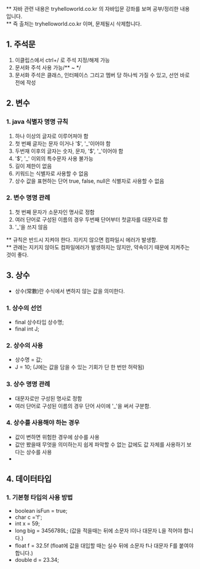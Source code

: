 ** 자바 관련 내용은 tryhelloworld.co.kr 의 자바입문 강좌를 보며 공부/정리한 내용입니다. </br>
** 즉 출처는  tryhelloworld.co.kr 이며, 문제될시 삭제합니다.

## 1. 주석문 ##

1. 이클립스에서 ctrl+/ 로 주석 지정/해제 가능
2. 문서화 주석 사용 가능/** ~ */ 
3. 문서화 주석은 클래스, 인터페이스 그리고 멤버 당 하나씩 가질 수 있고, 선언 바로 전에 작성

## 2. 변수 ##

### 1. java 식별자 명명 규칙 ###
1. 하나 이상의 글자로 이루어져야 함
2. 첫 번째 글자는 문자 이거나 '$', '_'이어야 함
3. 두번재 이후의 글자는 숫자, 문자, '$', '_'이어야 함
4. '$', '_' 이외의 특수문자 사용 불가능
5. 길이 제한이 없음
6. 키워드는 식별자로 사용할 수 없음
7. 상수 값을 표현하는 단어 true, false, null은 식별자로 사용할 수 없음

### 2. 변수 명명 관례 ###
1. 첫 번째 문자가 소문자인 명사로 정함
2. 여러 단어로 구성된 이름의 경우 두번째 단어부터 첫글자를 대문자로 함
3. '_'을 쓰지 않음

** 규칙은 반드시 지켜야 한다. 지키지 않으면 컴파일시 에러가 발생함.</br>
** 관례는 지키지 않아도 컴파일에러가 발생하지는 않지만, 약속이기 때문에 지켜주는것이 좋다.</br>


## 3. 상수 ##
- 상수(常數)란 수식에서 변하지 않는 값을 의미한다.

### 1. 상수의 선언 ###
- final 상수타입 상수명;
- final int J;

### 2. 상수의 사용 ###
- 상수명 = 값;
- J = 10; (J에는 값을 담을 수 있는 기회가 단 한 번만 허락됨)

### 3. 상수 명명 관례 ###
- 대문자로만 구성된 명사로 정함
- 여러 단어로 구성된 이름의 경우 단어 사이에 '_'을 써서 구분함.

### 4. 상수를 사용해야 하는 경우 ###
- 값이 변하면 위험한 경우에 상수를 사용
- 값만 봤을때 무엇을 의미하는지 쉽게 파악할 수 없는 값에도 값 자체를 사용하기 보다는 상수를 사용
- 

## 4. 데이터타입 ##

### 1. 기본형 타입의 사용 방법 ###
- boolean isFun = true;
- char c ='f';
- int x = 59;
- long big = 3456789L; (값을 적을때는 뒤에 소문자 l이나 대문자 L을 적어야 합니다.)
- float f = 32.5f (float에 값을 대입할 때는 실수 뒤에 소문자 f나 대문자 F를 붙여야 합니다.)
- double d = 23.34;
